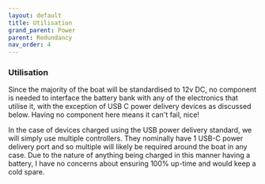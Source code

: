 ```yaml
---
layout: default
title: Utilisation
grand_parent: Power
parent: Redundancy
nav_order: 4
---
```

### Utilisation

Since the  majority of the boat will be standardised to 12v DC, no
component is needed to interface the battery bank with any of the
electronics that utilise it, with the exception of USB C power delivery
devices as discussed below. Having no component here means it can't
fail, nice!

In the case of devices charged using the USB power delivery standard, we
will simply use multiple controllers. They nominally have 1 USB-C power
delivery port and so multiple will likely be required around the boat in
any case. Due to the nature of anything being charged in this manner
having a battery, I have no concerns about ensuring 100% up-time and
would keep a cold spare.
